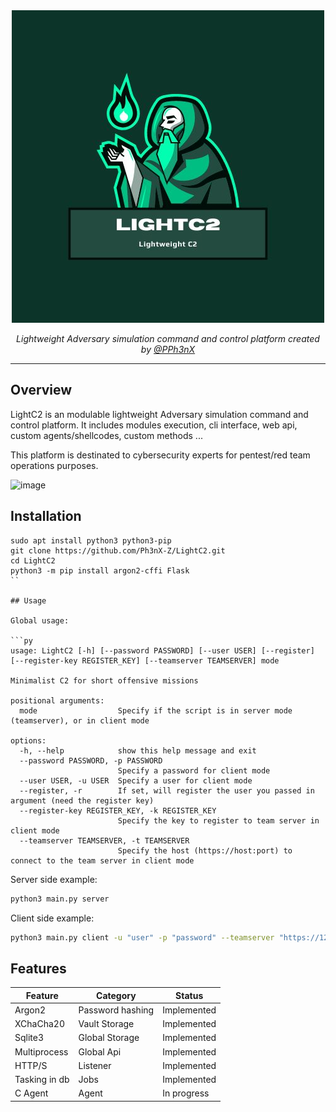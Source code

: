 <div align="center">
  <img width="500px" src="assets/lightc2.jpg" />

  <p><i>Lightweight Adversary simulation command and control platform created by <a href="https://twitter.com/PPh3nX">@PPh3nX</a></i></p>
</div>

---------------------------------------------------------------------------------------------------------------------------------

## Overview

LightC2 is an modulable lightweight Adversary simulation command and control platform. It includes modules execution, cli interface, web api, custom agents/shellcodes, custom methods ...

This platform is destinated to cybersecurity experts for pentest/red team operations purposes.

![image](https://github.com/Ph3nX-Z/LightC2/assets/66122220/7dbbd941-0ce7-4726-b37d-1beab035f4a6)



## Installation

```
sudo apt install python3 python3-pip
git clone https://github.com/Ph3nX-Z/LightC2.git
cd LightC2
python3 -m pip install argon2-cffi Flask
``

## Usage

Global usage:

```py
usage: LightC2 [-h] [--password PASSWORD] [--user USER] [--register] [--register-key REGISTER_KEY] [--teamserver TEAMSERVER] mode

Minimalist C2 for short offensive missions

positional arguments:
  mode                  Specify if the script is in server mode (teamserver), or in client mode

options:
  -h, --help            show this help message and exit
  --password PASSWORD, -p PASSWORD
                        Specify a password for client mode
  --user USER, -u USER  Specify a user for client mode
  --register, -r        If set, will register the user you passed in argument (need the register key)
  --register-key REGISTER_KEY, -k REGISTER_KEY
                        Specify the key to register to team server in client mode
  --teamserver TEAMSERVER, -t TEAMSERVER
                        Specify the host (https://host:port) to connect to the team server in client mode
```
Server side example:

```sh
python3 main.py server
```

Client side example:

```sh
python3 main.py client -u "user" -p "password" --teamserver "https://127.0.0.1:8080"
```

## Features

|Feature|Category|Status|
|---|---|---|
| Argon2  | Password hashing  | Implemented  |
|  XChaCha20 | Vault Storage  |  Implemented |
| Sqlite3  | Global Storage  |  Implemented |
| Multiprocess  | Global Api  |  Implemented |
| HTTP/S  | Listener  |  Implemented |
| Tasking in db  | Jobs  |  Implemented |
| C Agent | Agent  |  In progress|
